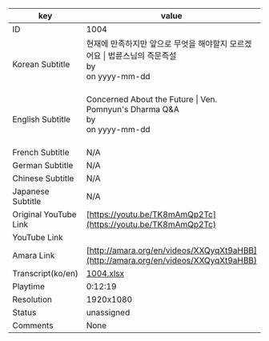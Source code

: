 |  key  |  value  |
|-------|---------|
| ID            | 1004 |
| Korean Subtitle | 현재에 만족하지만 앞으로 무엇을 해야할지 모르겠어요 \| 법륜스님의 즉문즉설<br>by <br>on yyyy-mm-dd<br><br>|
| English Subtitle | Concerned About the Future \| Ven. Pomnyun's Dharma Q&A<br>by <br>on yyyy-mm-dd<br><br>|
| French Subtitle | N/A |
| German Subtitle | N/A |
| Chinese Subtitle | N/A |
| Japanese Subtitle | N/A |
| Original YouTube Link  | [https://youtu.be/TK8mAmQp2Tc](https://youtu.be/TK8mAmQp2Tc) |
| YouTube Link  |  |
| Amara Link    | [http://amara.org/en/videos/XXQyqXt9aHBB](http://amara.org/en/videos/XXQyqXt9aHBB) |
| Transcript(ko/en) | [1004.xlsx](https://github.com/jungtosociety/dharma-qna/raw/master/sub/1004/1004.xlsx) |
| Playtime | 0:12:19 |
| Resolution | 1920x1080|
| Status | unassigned |
| Comments | None |
